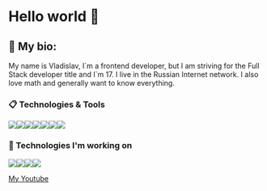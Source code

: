 
# Hello world 👋

## 💪 My bio: 
My name is Vladislav, I\`m a frontend developer, but I am striving for the Full Stack developer title and I\`m 17.
I live in the Russian Internet network. I also love math and generally want to know everything. 

### :clipboard: Technologies & Tools

![](https://img.shields.io/badge/HTML-informational?style=flat-square&logo=html5&logoColor=ffffff&color=E44D26)![](https://img.shields.io/badge/CSS-informational?style=flat-square&logo=css3&logoColor=ffffff&color=25A1E1)![](https://img.shields.io/badge/JavaScript-informational?style=flat-square&logo=javascript&logoColor=323330&color=f0db4f)![](https://img.shields.io/badge/Node.JS-informational?style=flat-square&logo=node.js&logoColor=ffffff&color=3c873a)![](https://img.shields.io/badge/VS%20Code-informational?style=flat-square&logo=visual-studio-code&logoColor=white&color=007acc)![](https://img.shields.io/badge/TypeScript-informational?style=flat-square&logo=typescript&logoColor=ffffff&color=007acc)![](https://img.shields.io/badge/Git-informational?style=flat-square&logo=git&logoColor=ffffff&color=bc4420)

### :bookmark_tabs: Technologies I'm working on

![](https://img.shields.io/badge/Webpack-informational?style=flat-square&logo=webpack&logoColor=ffffff&color=1c78c0)![](https://img.shields.io/badge/React-informational?style=flat-square&logo=react&logoColor=ffffff&color=066d89)![](https://img.shields.io/badge/React%20Native-informational?style=flat-square&logo=react&logoColor=36dff8&color=2d415c)![](https://img.shields.io/badge/MySQL-informational?style=flat-square&logo=mysql&logoColor=ffffff&color=007D7D)

[My Youtube](https://www.youtube.com/channel/UCUuTqs5h31_hbo0hi9mqsXQ)
<!-- ![hippo](https://www.ponedelnikmag.com/users/16692/radi_gibrotov/01.gif) -->
